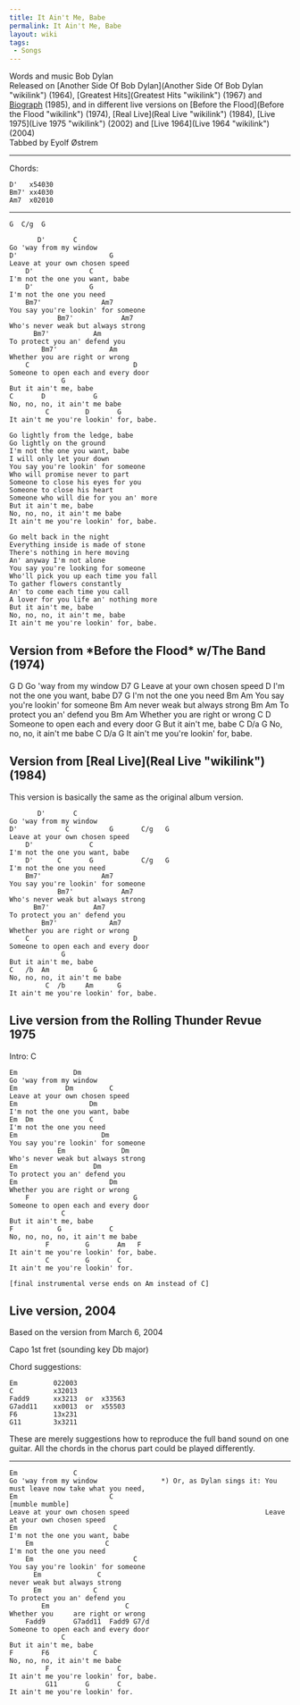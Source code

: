 ```yaml
---
title: It Ain't Me, Babe
permalink: It Ain't Me, Babe
layout: wiki
tags:
 - Songs
---
```


Words and music Bob Dylan  
Released on [Another Side Of Bob
Dylan](Another Side Of Bob Dylan "wikilink") (1964), [Greatest
Hits](Greatest Hits "wikilink") (1967) and
[Biograph](Biograph "wikilink") (1985), and in different live versions
on [Before the Flood](Before the Flood "wikilink") (1974), [Real
Live](Real Live "wikilink") (1984), [Live 1975](Live 1975 "wikilink")
(2002) and [Live 1964](Live 1964 "wikilink") (2004)  
Tabbed by Eyolf Østrem

* * * * *

Chords:

    D'   x54030
    Bm7' xx4030
    Am7  x02010

* * * * *

    G  C/g  G

           D'       C
    Go 'way from my window
    D'                       G
    Leave at your own chosen speed
        D'              C
    I'm not the one you want, babe
        D'              G
    I'm not the one you need
        Bm7'               Am7
    You say you're lookin' for someone
                Bm7'            Am7
    Who's never weak but always strong
          Bm7'           Am
    To protect you an' defend you
            Bm7'             Am
    Whether you are right or wrong
        C                          D
    Someone to open each and every door
                 G
    But it ain't me, babe
    C       D            G
    No, no, no, it ain't me babe
             C         D       G
    It ain't me you're lookin' for, babe.

    Go lightly from the ledge, babe
    Go lightly on the ground
    I'm not the one you want, babe
    I will only let your down
    You say you're lookin' for someone
    Who will promise never to part
    Someone to close his eyes for you
    Someone to close his heart
    Someone who will die for you an' more
    But it ain't me, babe
    No, no, no, it ain't me babe
    It ain't me you're lookin' for, babe.

    Go melt back in the night
    Everything inside is made of stone
    There's nothing in here moving
    An' anyway I'm not alone
    You say you're looking for someone
    Who'll pick you up each time you fall
    To gather flowers constantly
    An' to come each time you call
    A lover for you life an' nothing more
    But it ain't me, babe
    No, no, no, it ain't me, babe
    It ain't me you're lookin' for, babe.

<h2 class="songversion">
Version from *Before the Flood* w/The Band (1974)

</h2>
        G           D
    Go 'way from my window
    D7                       G
    Leave at your own chosen speed
                        D
    I'm not the one you want, babe
    D7                  G
    I'm not the one you need
    Bm                     Am
    You say you're lookin' for someone
    Bm                    Am
    never weak but always strong
    Bm                   Am
    To protect you an' defend you
    Bm                       Am
    Whether you are right or wrong
        C                          D
    Someone to open each and every door
                 G
    But it ain't me, babe
    C       D/a          G
    No, no, no, it ain't me babe
             C         D/a     G
    It ain't me you're lookin' for, babe.

<h2 class="songversion">
Version from [Real Live](Real Live "wikilink") (1984)

</h2>
This version is basically the same as the original album version.

           D'       C
    Go 'way from my window
    D'            C          G       C/g   G
    Leave at your own chosen speed
        D'              C
    I'm not the one you want, babe
        D'      C       G            C/g   G
    I'm not the one you need
        Bm7'               Am7
    You say you're lookin' for someone
                Bm7'            Am7
    Who's never weak but always strong
          Bm7'           Am7
    To protect you an' defend you
            Bm7'             Am7
    Whether you are right or wrong
        C                          D
    Someone to open each and every door
                 G
    But it ain't me, babe
    C   /b  Am           G
    No, no, no, it ain't me babe
             C  /b     Am      G
    It ain't me you're lookin' for, babe.

<h2 class="songversion">
Live version from the Rolling Thunder Revue 1975

</h2>
    Intro: C

    Em              Dm
    Go 'way from my window
    Em            Dm         C
    Leave at your own chosen speed
    Em                  Dm
    I'm not the one you want, babe
    Em  Dm              C
    I'm not the one you need
    Em                     Dm
    You say you're lookin' for someone
                Em              Dm
    Who's never weak but always strong
    Em                   Dm
    To protect you an' defend you
    Em                       Dm
    Whether you are right or wrong
        F                          G
    Someone to open each and every door
                 C
    But it ain't me, babe
    F           G            C
    No, no, no, no, it ain't me babe
             F         G       Am   F
    It ain't me you're lookin' for, babe.
             C         G       C
    It ain't me you're lookin' for.

    [final instrumental verse ends on Am instead of C]

<h2 class="songversion">
Live version, 2004

</h2>
Based on the version from March 6, 2004

Capo 1st fret (sounding key Db major)

Chord suggestions:

    Em         022003
    C          x32013
    Fadd9      xx3213  or  x33563
    G7add11    xx0013  or  x55503
    F6         13x231
    G11        3x3211

These are merely suggestions how to reproduce the full band sound on one
guitar. All the chords in the chorus part could be played differently.

* * * * *

    Em              C
    Go 'way from my window                *) Or, as Dylan sings it: You must leave now take what you need,
    Em                       C                                      [mumble mumble]
    Leave at your own chosen speed                                  Leave at your own chosen speed
    Em                        C
    I'm not the one you want, babe
        Em                  C
    I'm not the one you need
        Em                         C
    You say you're lookin' for someone
          Em              C
    never weak but always strong
          Em             C
    To protect you an' defend you
            Em                   C
    Whether you     are right or wrong
        Fadd9       G7add11  Fadd9 G7/d
    Someone to open each and every door
                 C
    But it ain't me, babe
    F       F6           C
    No, no, no, it ain't me babe
             F                 C
    It ain't me you're lookin' for, babe.
             G11       G       C
    It ain't me you're lookin' for.
